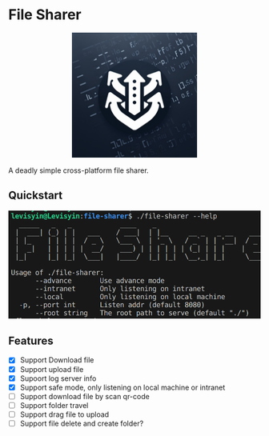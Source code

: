 # File Sharer
<p align="center"><img src="file-sharer.png" width=250/></p>

A deadly simple cross-platform file sharer.

## Quickstart
![quickstart](help.png)

## Features
- [x] Support Download file
- [x] Support upload file
- [x] Supoort log server info
- [x] Support safe mode, only listening on local machine or intranet
- [ ] Support download file by scan qr-code
- [ ] Support folder travel
- [ ] Support drag file to upload
- [ ] Support file delete and create folder?